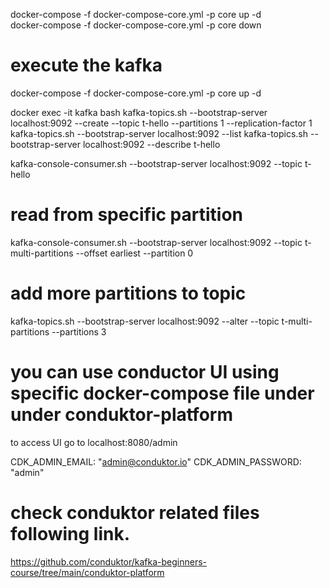 
docker-compose -f docker-compose-core.yml -p core up -d  
docker-compose -f docker-compose-core.yml -p core down



# execute the kafka
docker-compose -f docker-compose-core.yml -p core up -d  

docker exec -it kafka bash
kafka-topics.sh --bootstrap-server localhost:9092 --create --topic t-hello --partitions 1 --replication-factor 1
kafka-topics.sh --bootstrap-server localhost:9092 --list
kafka-topics.sh --bootstrap-server localhost:9092 --describe t-hello  

kafka-console-consumer.sh --bootstrap-server localhost:9092 --topic t-hello 

# read from specific partition
kafka-console-consumer.sh --bootstrap-server localhost:9092 --topic t-multi-partitions --offset earliest --partition 0

# add more partitions to topic

kafka-topics.sh --bootstrap-server localhost:9092 --alter --topic t-multi-partitions --partitions 3


# you can use conductor UI using specific docker-compose file under under conduktor-platform 
to access UI go to localhost:8080/admin 

CDK_ADMIN_EMAIL: "admin@conduktor.io"
CDK_ADMIN_PASSWORD: "admin"

# check conduktor related files following link.  
https://github.com/conduktor/kafka-beginners-course/tree/main/conduktor-platform



